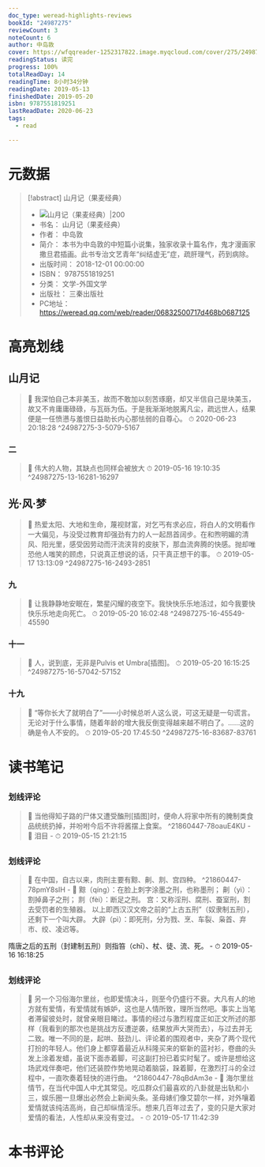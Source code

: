 ```yaml
---
doc_type: weread-highlights-reviews
bookId: "24987275"
reviewCount: 3
noteCount: 6
author: 中岛敦
cover: https://wfqqreader-1252317822.image.myqcloud.com/cover/275/24987275/t7_24987275.jpg
readingStatus: 读完
progress: 100%
totalReadDay: 14
readingTime: 8小时34分钟
readingDate: 2019-05-13
finishedDate: 2019-05-20
isbn: 9787551819251
lastReadDate: 2020-06-23
tags:
  - read

---
```

# 元数据
> [!abstract] 山月记（果麦经典）
> - ![ 山月记（果麦经典）|200](https://wfqqreader-1252317822.image.myqcloud.com/cover/275/24987275/t7_24987275.jpg)
> - 书名： 山月记（果麦经典）
> - 作者： 中岛敦
> - 简介： 本书为中岛敦的中短篇小说集，独家收录十篇名作，鬼才漫画家撒旦君插画。此书专治文艺青年“纠结虚无”症，疏肝理气，药到病除。
> - 出版时间： 2018-12-01 00:00:00
> - ISBN： 9787551819251
> - 分类： 文学-外国文学
> - 出版社： 三秦出版社
> - PC地址：https://weread.qq.com/web/reader/06832500717d468b0687125

# 高亮划线

## 山月记

> 📌 我深怕自己本非美玉，故而不敢加以刻苦琢磨，却又半信自己是块美玉，故又不肯庸庸碌碌，与瓦砾为伍。于是我渐渐地脱离凡尘，疏远世人，结果便是一任愤懑与羞恨日益助长内心那怯弱的自尊心。 
> ⏱ 2020-06-23 20:18:28 ^24987275-3-5079-5167

### 二

> 📌 伟大的人物，其缺点也同样会被放大 
> ⏱ 2019-05-16 19:10:35 ^24987275-13-16281-16297

## 光·风·梦

> 📌 热爱太阳、大地和生命，蔑视财富，对乞丐有求必应，将白人的文明看作一大偏见，与没受过教育却强劲有力的人一起昂首阔步。在和煦明媚的清风、阳光里，感受因劳动而汗流浃背的皮肤下，那血流奔腾的快感。抛却唯恐他人嗤笑的顾虑，只说真正想说的话，只干真正想干的事。 
> ⏱ 2019-05-17 13:13:09 ^24987275-16-2493-2851

### 九

> 📌 让我静静地安眠在，繁星闪耀的夜空下。我快快乐乐地活过，如今我要快快乐乐地走向死亡。 
> ⏱ 2019-05-20 16:02:48 ^24987275-16-45549-45590

### 十一

> 📌 人，说到底，无非是Pulvis et Umbra[插图]。 
> ⏱ 2019-05-20 16:15:25 ^24987275-16-57042-57152

### 十九

> 📌 “等你长大了就明白了”——小时候总听人这么说，可这无疑是一句谎言。无论对于什么事情，随着年龄的增大我反倒变得越来越不明白了。……这的确是令人不安的。 
> ⏱ 2019-05-20 17:45:50 ^24987275-16-83687-83761

# 读书笔记

## 

### 划线评论
> 📌 当他得知子路的尸体又遭受醢刑[插图]时，便命人将家中所有的腌制类食品统统扔掉，并吩咐今后不许将酱摆上食案。  ^21860447-78oauE4KU
    - 💭 泪目
    - ⏱ 2019-05-15 21:21:15
   
## 

### 划线评论
> 📌 在中国，自古以来，肉刑主要有黥、劓、剕、宫四种。  ^21860447-78pmY8sIH
    - 💭 黥（qíng）：在脸上刺字涂墨之刑，也称墨刑；
劓（yì）：割掉鼻子之刑；
剕（fèi）：断足之刑。
宫：又称淫刑、腐刑、蚕室刑，割去受罚者的生殖器。
以上即西汉汉文帝之前的“上古五刑”（奴隶制五刑），还剩下一个叫大辟。
大辟（pì）：即死刑，分为戮、烹、车裂、枭首、弃市、绞、凌迟等。

隋唐之后的五刑（封建制五刑）则指笞（chī）、杖、徒、流、死。
    - ⏱ 2019-05-16 16:18:25
   
## 

### 划线评论
> 📌 另一个习俗海尔里丝，也即爱情决斗，则至今仍盛行不衰。大凡有人的地方就有爱情，有爱情就有嫉妒，这也是人情所致，理所当然吧。事实上当笔者滞留彼处时，就曾亲眼目睹过。事情的经过与激烈程度正如正文所述的那样（我看到的那次也是挑战方反遭逆袭，结果放声大哭而去），与过去并无二致。唯一不同的是，起哄、鼓劲儿、评论着的围观者中，夹杂了两个现代打扮的年轻人。他们身上都穿着最近从科隆买来的崭新的蓝衬衫，卷曲的头发上涂着发蜡，虽说下面赤着脚，可这副打扮已着实时髦了。或许是想给这场武戏伴奏吧，他们还装腔作势地晃动着脑袋，跺着脚，在激烈打斗的全过程中，一直吹奏着轻快的进行曲。  ^21860447-78qBdAm3e
    - 💭 海尔里丝情节，在当代中国人中尤其常见。吃瓜群众们最喜欢的八卦就是出轨和小三，娱乐圈一旦爆出必然会上新闻头条。圣母婊们像艾碧尔一样，对外嚷着爱情就该纯洁高尚，自己却纵情淫乐。想来几百年过去了，变的只是大家对爱情的看法，人性却从来没有变过。
    - ⏱ 2019-05-17 11:42:39
   
# 本书评论

